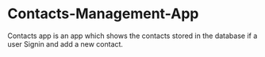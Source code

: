 # Contacts-Management-App
Contacts app is an app which shows the contacts stored in the database if a user Signin and add a new contact.
